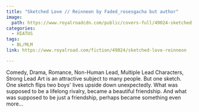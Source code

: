 ```yaml
---
title: "Sketched Love // Reinneon by Faded_rosesgacha but author"
image:
  path: https://www.royalroadcdn.com/public/covers-full/49024-sketched-love-reinneon.jpg
categories:
  - HIATUS
tags:
  - BL/MLM
link: https://www.royalroad.com/fiction/49024/sketched-love-reinneon

---
```

Comedy, Drama, Romance, Non-Human Lead, Multiple Lead Characters, Strong Lead
Art is an attractive subject to many people. But one sketch. One sketch flips two boys' lives upside down unexpectedly. What was supposed to be a lifelong rivalry, became a beautiful friendship. And what was supposed to be just a friendship, perhaps became something even more…